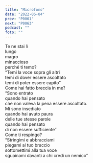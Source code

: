 ```yaml
---
title: "Microfono"
date: "2022-06-04"
prev: "P0061"
next: "P0063"
podcast: ""
foto: ""
---
```


Te ne stai lì  
lungo  
magro  
minaccioso  
perché ti temo?  
“Temi la voce sopra gli altri  
temi di dover essere ascoltato  
temi di poter essere capito”  
Come hai fatto breccia in me?  
“Sono entrato  
quando hai pensato  
che non valeva la pena essere ascoltato.  
Mi sono insediato  
quando hai avuto paura  
delle tue stesse parole  
quando hai pensato  
di non essere sufficiente”  
Come ti respingo?  
“Stringimi e abbracciami  
piegami al tuo braccio  
sottomettimi alla tua voce  
sguainami davanti a chi credi un nemico”  
